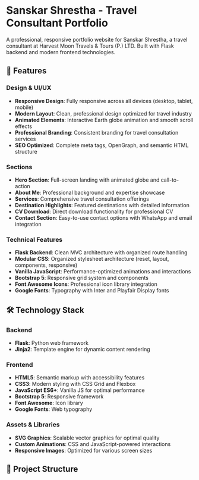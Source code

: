 # Sanskar Shrestha - Travel Consultant Portfolio

A professional, responsive portfolio website for Sanskar Shrestha, a travel consultant at Harvest Moon Travels & Tours (P.) LTD. Built with Flask backend and modern frontend technologies.

## 🌟 Features

### Design & UI/UX
- **Responsive Design**: Fully responsive across all devices (desktop, tablet, mobile)
- **Modern Layout**: Clean, professional design optimized for travel industry
- **Animated Elements**: Interactive Earth globe animation and smooth scroll effects
- **Professional Branding**: Consistent branding for travel consultation services
- **SEO Optimized**: Complete meta tags, OpenGraph, and semantic HTML structure

### Sections
- **Hero Section**: Full-screen landing with animated globe and call-to-action
- **About Me**: Professional background and expertise showcase
- **Services**: Comprehensive travel consultation offerings
- **Destination Highlights**: Featured destinations with detailed information
- **CV Download**: Direct download functionality for professional CV
- **Contact Section**: Easy-to-use contact options with WhatsApp and email integration

### Technical Features
- **Flask Backend**: Clean MVC architecture with organized route handling
- **Modular CSS**: Organized stylesheet architecture (reset, layout, components, responsive)
- **Vanilla JavaScript**: Performance-optimized animations and interactions
- **Bootstrap 5**: Responsive grid system and components
- **Font Awesome Icons**: Professional icon library integration
- **Google Fonts**: Typography with Inter and Playfair Display fonts

## 🛠️ Technology Stack

### Backend
- **Flask**: Python web framework
- **Jinja2**: Template engine for dynamic content rendering

### Frontend
- **HTML5**: Semantic markup with accessibility features
- **CSS3**: Modern styling with CSS Grid and Flexbox
- **JavaScript ES6+**: Vanilla JS for optimal performance
- **Bootstrap 5**: Responsive framework
- **Font Awesome**: Icon library
- **Google Fonts**: Web typography

### Assets & Libraries
- **SVG Graphics**: Scalable vector graphics for optimal quality
- **Custom Animations**: CSS and JavaScript-powered interactions
- **Responsive Images**: Optimized for various screen sizes

## 📁 Project Structure

